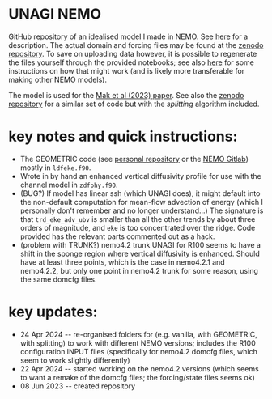# UNAGI NEMO

GitHub repository of an idealised model I made in NEMO. See [here](https://nemo-related.readthedocs.io/en/latest/nemo_notes/unagi_config.html) for a description. The actual domain and forcing files may be found at the [zenodo repository](http://dx.doi.org/10.5281/zenodo.8002828). To save on uploading data however, it is possible to regenerate the files yourself through the provided notebooks; see also [here](https://nemo-related.readthedocs.io/en/latest/nemo_notes/unagi_config.html) for some instructions on how that might work (and is likely more transferable for making other NEMO models).

The model is used for the [Mak et al (2023) paper](https://agupubs.onlinelibrary.wiley.com/doi/10.1029/2023MS003886). See also the [zenodo repository](http://dx.doi.org/10.5281/zenodo.8002828) for a similar set of code but with the _splitting_ algorithm included.

# key notes and quick instructions:
* The GEOMETRIC code (see [personal repository](https://github.com/julianmak/GEOMETRIC_code) or the [NEMO Gitlab](https://forge.nemo-ocean.eu/nemo/nemo/-/tree/main/src/OCE/LDF?ref_type=heads)) mostly in `ldfeke.f90`.
* Wrote in by hand an enhanced vertical diffusivity profile for use with the channel model in `zdfphy.f90`.
* (BUG?) If model has linear ssh (which UNAGI does), it might default into the non-default computation for mean-flow advection of energy (which I personally don't remember and no longer understand...) The signature is that `trd_eke_adv_ubv` is smaller than all the other trends by about three orders of magnitude, and `eke` is too concentrated over the ridge. Code provided has the relevant parts commented out as a hack.
* (problem with TRUNK?) nemo4.2 trunk UNAGI for R100 seems to have a shift in the sponge region where vertical diffusivity is enhanced. Should have at least three points, which is the case in nemo4.2.1 and nemo4.2.2, but only one point in nemo4.2 trunk for some reason, using the same domcfg files.

# key updates:
* 24 Apr 2024 -- re-organised folders for (e.g. vanilla, with GEOMETRIC, with splitting) to work with different NEMO versions; includes the R100 configuration INPUT files (specifically for nemo4.2 domcfg files, which seem to work slightly differently)
* 22 Apr 2024 -- started working on the nemo4.2 versions (which seems to want a remake of the domcfg files; the forcing/state files seems ok)
* 08 Jun 2023 -- created repository
